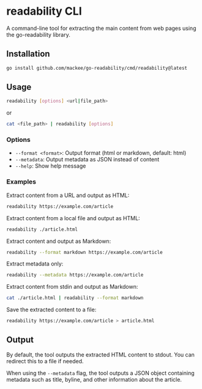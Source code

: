# readability CLI

A command-line tool for extracting the main content from web pages using the go-readability library.

## Installation

```bash
go install github.com/mackee/go-readability/cmd/readability@latest
```

## Usage

```bash
readability [options] <url|file_path>
```

or

```bash
cat <file_path> | readability [options]
```

### Options

- `--format <format>`: Output format (html or markdown, default: html)
- `--metadata`: Output metadata as JSON instead of content
- `--help`: Show help message

### Examples

Extract content from a URL and output as HTML:
```bash
readability https://example.com/article
```

Extract content from a local file and output as HTML:
```bash
readability ./article.html
```

Extract content and output as Markdown:
```bash
readability --format markdown https://example.com/article
```

Extract metadata only:
```bash
readability --metadata https://example.com/article
```

Extract content from stdin and output as Markdown:
```bash
cat ./article.html | readability --format markdown
```

Save the extracted content to a file:
```bash
readability https://example.com/article > article.html
```

## Output

By default, the tool outputs the extracted HTML content to stdout. You can redirect this to a file if needed.

When using the `--metadata` flag, the tool outputs a JSON object containing metadata such as title, byline, and other information about the article.
